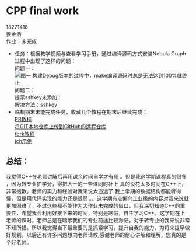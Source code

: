 # CPP final work
18271418  
姜金浩  
作业：未完成
- 任务：根据教学视频与查看学习手册，通过编译源码方式安装Nebula Graph
过程中出现了这样的问题：  
问题一：  
![图一](/Desktop/QQ20191229210457.png)
构建Debug版本的过程中，make编译源码时总是无法达到100%就终止  
问题二：  
提示sshkey未添加：  
解决方法：[sshkey](https://github.com/doJCHbest/-C-/blob/master/C%2B%2B%E5%A4%A7%E4%BD%9C%E4%B8%9A.md)    
- 临机期末未能完成任务，收藏几个教程在期末后继续完成：  
[PR教程](https://blog.csdn.net/u013068502/article/details/85399806)  
[将GIT本地仓库上传到GitHub的远程仓库](https://blog.csdn.net/weixin_42956785/article/details/88066532)  
[fork教程](https://github.com/vesoft-inc/nebula/blob/master/docs/manual-CN/4.contributions/how-to-contribute.md)  
[jch示例](https://github.com/doJCHbest/-C-/blob/master/C%2B%2B%E5%A4%A7%E4%BD%9C%E4%B8%9A.md)

## 总结：  

   我觉得C++在老师讲解后再用课余时间自学才有用 。但是我这学期课程真的很多 ，因为转专业扩学分，得把大一的一些课同时补上 真的没花太多时间在C++上，非常抱歉。老师的实力和经验对我来说太遥远了 我上学期的数据结构都能听得懂，但是用代码实现的能力还是很弱 。。这学期有点偏向工业级的内容对我来说就更加困难了，不过这些都不能作为大作业未完成的借口，但我深切知道C++的重要性，希望我会利用好接下来的时间，特别是寒假，自主学习C++。这学期在上老师的课时，老师总是在暗示我们的专业前途比较渺茫，对于转专业的我来说非常不知所措。所以我觉得当下最重要的是抓紧学习，提升自我的能力，为将来提早做好规划。以后还有许多问题想向老师请教,感谢老师的耐心讲解和理解，您真的是个好老师。
